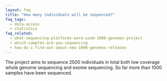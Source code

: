 ```yaml
---
layout: faq
title: "How many individuals will be sequenced?"
faq_tags:
  - data-access
  - statistics
faq_related:
  - what-sequencing-platforms-were-used-1000-genomes-project
  - which-samples-are-you-sequencing
  - how-do-i-find-out-about-new-1000-genomes-releases
---
```

                    
The project aims to sequence 2500 individuals in total both low coverage whole genome sequencing and exome sequencing. So far more than 1000 samples have been sequenced.

